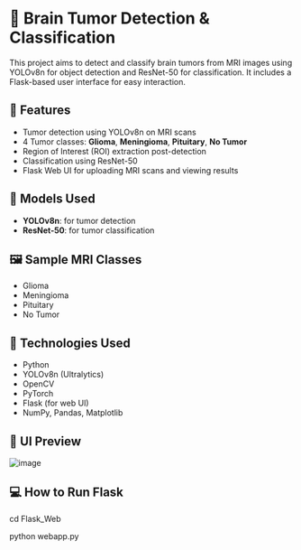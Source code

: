 # 🧠 Brain Tumor Detection & Classification

This project aims to detect and classify brain tumors from MRI images using YOLOv8n for object detection and ResNet-50 for classification. It includes a Flask-based user interface for easy interaction.

## 📌 Features

- Tumor detection using YOLOv8n on MRI scans
- 4 Tumor classes: **Glioma**, **Meningioma**, **Pituitary**, **No Tumor**
- Region of Interest (ROI) extraction post-detection
- Classification using ResNet-50
- Flask Web UI for uploading MRI scans and viewing results

## 🧠 Models Used

- **YOLOv8n**: for tumor detection
- **ResNet-50**: for tumor classification

## 🖼 Sample MRI Classes

- Glioma
- Meningioma
- Pituitary
- No Tumor

## 🚀 Technologies Used

- Python
- YOLOv8n (Ultralytics)
- OpenCV
- PyTorch
- Flask (for web UI)
- NumPy, Pandas, Matplotlib

## 📸 UI Preview

![image](https://github.com/user-attachments/assets/676e5617-d985-49dc-b452-58208b404b51)


## 💻 How to Run Flask

cd Flask_Web

python webapp.py

